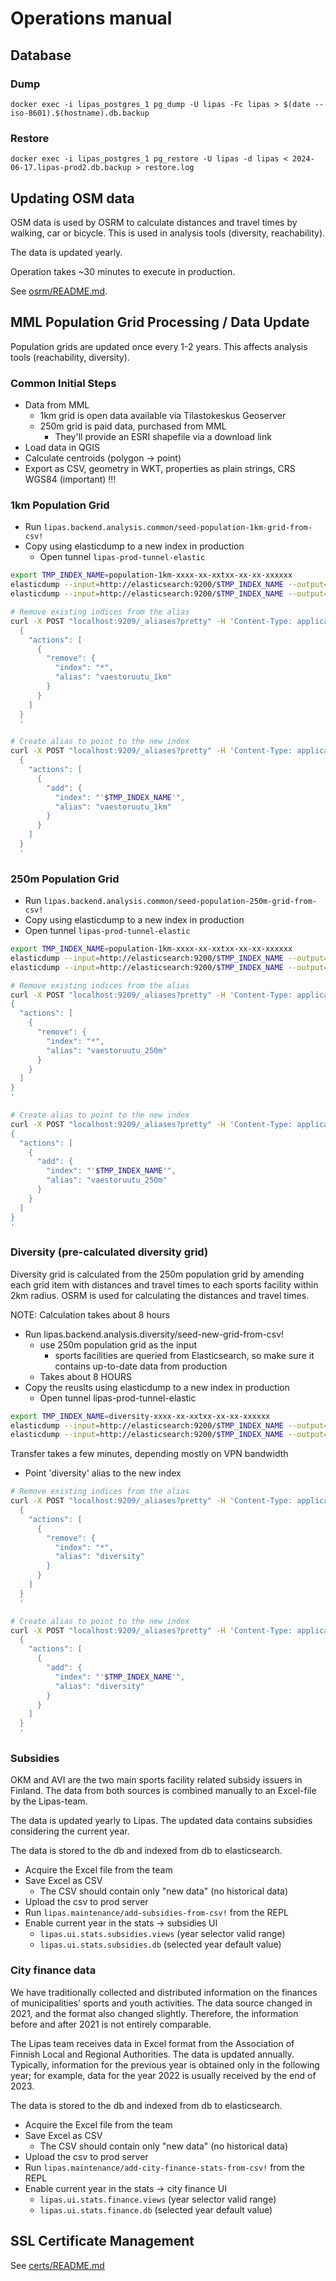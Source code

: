 # Operations manual

## Database

### Dump

```
docker exec -i lipas_postgres_1 pg_dump -U lipas -Fc lipas > $(date --iso-8601).$(hostname).db.backup
```

### Restore

```
docker exec -i lipas_postgres_1 pg_restore -U lipas -d lipas < 2024-06-17.lipas-prod2.db.backup > restore.log
```

## Updating OSM data

OSM data is used by OSRM to calculate distances and travel times by walking, car or bicycle. This is used in analysis tools (diversity, reachability).

The data is updated yearly.

Operation takes ~30 minutes to execute in production.

See [osrm/README.md](../osrm/README.md).

## MML Population Grid Processing / Data Update ##

Population grids are updated once every 1-2 years. This affects analysis tools (reachability, diversity).

### Common Initial Steps ###

- Data from MML
  - 1km grid is open data available via Tilastokeskus Geoserver
  - 250m grid is paid data, purchased from MML
    - They'll provide an ESRI shapefile via a download link
- Load data in QGIS
- Calculate centroids (polygon -> point)
- Export as CSV, geometry in WKT, properties as plain strings, CRS WGS84 (important) !!!

### 1km Population Grid ###

- Run `lipas.backend.analysis.common/seed-population-1km-grid-from-csv!`
- Copy using elasticdump to a new index in production
  - Open tunnel `lipas-prod-tunnel-elastic`

```bash
export TMP_INDEX_NAME=population-1km-xxxx-xx-xxtxx-xx-xx-xxxxxx
elasticdump --input=http://elasticsearch:9200/$TMP_INDEX_NAME --output=http://localhost:9209/$TMP_INDEX_NAME --type=mapping
elasticdump --input=http://elasticsearch:9200/$TMP_INDEX_NAME --output=http://localhost:9209/$TMP_INDEX_NAME --type=data --limit 1000

# Remove existing indices from the alias
curl -X POST "localhost:9209/_aliases?pretty" -H 'Content-Type: application/json' -d'
  {
    "actions": [
      {
        "remove": {
          "index": "*",
          "alias": "vaestoruutu_1km"
        }
      }
    ]
  }
  '

# Create alias to point to the new index
curl -X POST "localhost:9209/_aliases?pretty" -H 'Content-Type: application/json' -d'
  {
    "actions": [
      {
        "add": {
          "index": "'$TMP_INDEX_NAME'",
          "alias": "vaestoruutu_1km"
        }
      }
    ]
  }
  '
```

### 250m Population Grid ###
- Run `lipas.backend.analysis.common/seed-population-250m-grid-from-csv!`
- Copy using elasticdump to a new index in production
- Open tunnel `lipas-prod-tunnel-elastic`

```bash
export TMP_INDEX_NAME=population-1km-xxxx-xx-xxtxx-xx-xx-xxxxxx
elasticdump --input=http://elasticsearch:9200/$TMP_INDEX_NAME --output=http://localhost:9209/$TMP_INDEX_NAME --type=mapping
elasticdump --input=http://elasticsearch:9200/$TMP_INDEX_NAME --output=http://localhost:9209/$TMP_INDEX_NAME --type=data --limit 1000

# Remove existing indices from the alias
curl -X POST "localhost:9209/_aliases?pretty" -H 'Content-Type: application/json' -d'
{
  "actions": [
    {
      "remove": {
        "index": "*",
        "alias": "vaestoruutu_250m"
      }
    }
  ]
}
'

# Create alias to point to the new index
curl -X POST "localhost:9209/_aliases?pretty" -H 'Content-Type: application/json' -d'
{
  "actions": [
    {
      "add": {
        "index": "'$TMP_INDEX_NAME'",
        "alias": "vaestoruutu_250m"
      }
    }
  ]
}
'
```

### Diversity (pre-calculated diversity grid) ###

Diversity grid is calculated from the 250m population grid by  amending each grid item with distances and travel times to each sports facility within 2km radius. OSRM is used for calculating the distances and travel times.

NOTE: Calculation takes about 8 hours

- Run lipas.backend.analysis.diversity/seed-new-grid-from-csv!
  - use 250m population grid as the input
    - sports facilities are queried from Elasticsearch, so make sure it contains up-to-date data from production
  - Takes about 8 HOURS
- Copy the reuslts using elasticdump to a new index in production
  - Open tunnel lipas-prod-tunnel-elastic

```bash
export TMP_INDEX_NAME=diversity-xxxx-xx-xxtxx-xx-xx-xxxxxx
elasticdump --input=http://elasticsearch:9200/$TMP_INDEX_NAME --output=http://localhost:9209/$TMP_INDEX_NAME --type=mapping
elasticdump --input=http://elasticsearch:9200/$TMP_INDEX_NAME --output=http://localhost:9209/$TMP_INDEX_NAME --type=data --limit 1000
```

Transfer takes a few minutes, depending mostly on VPN bandwidth

- Point 'diversity' alias to the new index

```bash
# Remove existing indices from the alias
curl -X POST "localhost:9209/_aliases?pretty" -H 'Content-Type: application/json' -d'
  {
    "actions": [
      {
        "remove": {
          "index": "*",
          "alias": "diversity"
        }
      }
    ]
  }
  '

# Create alias to point to the new index
curl -X POST "localhost:9209/_aliases?pretty" -H 'Content-Type: application/json' -d'
  {
    "actions": [
      {
        "add": {
          "index": "'$TMP_INDEX_NAME'",
          "alias": "diversity"
        }
      }
    ]
  }
  '
```

### Subsidies

OKM and AVI are the two main sports facility related subsidy issuers in Finland. The data from both sources is combined manually to an Excel-file by the Lipas-team.

The data is updated yearly to Lipas. The updated data contains subsidies considering the current year.

The data is stored to the db and indexed from db to elasticsearch.

- Acquire the Excel file from the team
- Save Excel as CSV
  - The CSV should contain only "new data" (no historical data)
- Upload the csv to prod server
- Run `lipas.maintenance/add-subsidies-from-csv!` from the REPL
- Enable current year in the stats -> subsidies UI
  - `lipas.ui.stats.subsidies.views` (year selector valid range)
  - `lipas.ui.stats.subsidies.db` (selected year default value)

### City finance data

We have traditionally collected and distributed information on the finances of municipalities' sports and youth activities. The data source changed in 2021, and the format also changed slightly. Therefore, the information before and after 2021 is not entirely comparable.

The Lipas team receives data in Excel format from the Association of Finnish Local and Regional Authorities. The data is updated annually. Typically, information for the previous year is obtained only in the following year; for example, data for the year 2022 is usually received by the end of 2023.

The data is stored to the db and indexed from db to elasticsearch.

- Acquire the Excel file from the team
- Save Excel as CSV
  - The CSV should contain only "new data" (no historical data)
- Upload the csv to prod server
- Run `lipas.maintenance/add-city-finance-stats-from-csv!` from the REPL
- Enable current year in the stats -> city finance UI
  - `lipas.ui.stats.finance.views` (year selector valid range)
  - `lipas.ui.stats.finance.db` (selected year default value)

## SSL Certificate Management

See [certs/README.md](../certs/README.md)
